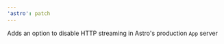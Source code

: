 ```yaml
---
'astro': patch
---
```


Adds an option to disable HTTP streaming in Astro's production `App` server

